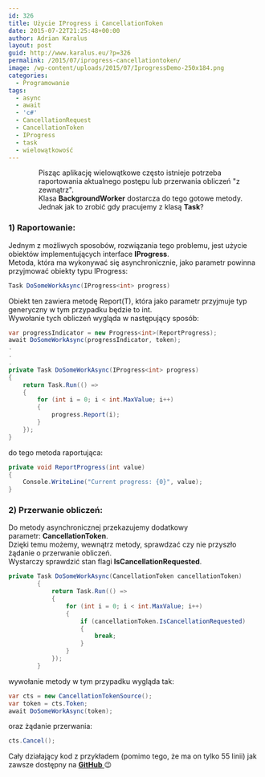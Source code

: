 ```yaml
---
id: 326
title: Użycie IProgress i CancellationToken
date: 2015-07-22T21:25:48+00:00
author: Adrian Karalus
layout: post
guid: http://www.karalus.eu/?p=326
permalink: /2015/07/iprogress-cancellationtoken/
image: /wp-content/uploads/2015/07/IprogressDemo-250x184.png
categories:
  - Programowanie
tags:
  - async
  - await
  - 'c#'
  - CancellationRequest
  - CancellationToken
  - IProgress
  - task
  - wielowątkowość
---
```

<p style="padding-left: 60px;">
  Pisząc aplikację wielowątkowe często istnieje potrzeba raportowania aktualnego postępu lub przerwania obliczeń "z zewnątrz".<br /> Klasa <strong>BackgroundWorker</strong> dostarcza do tego gotowe metody. Jednak jak to zrobić gdy pracujemy z klasą <strong>Task</strong>?
</p>

<!--more-->

### 

 

### 1) Raportowanie:

 

Jednym z możliwych sposobów, rozwiązania tego problemu, jest użycie obiektów implementujących interface **IProgress<T>**.  
Metoda, która ma wykonywać się asynchronicznie, jako parametr powinna przyjmować obiekty typu IProgress<T>:

```csharp
Task DoSomeWorkAsync(IProgress<int> progress)
```

Obiekt ten zawiera metodę Report(T), która jako parametr przyjmuje typ generyczny w tym przypadku będzie to int.  
Wywołanie tych obliczeń wygląda w następujący sposób:

```csharp
var progressIndicator = new Progress<int>(ReportProgress);
await DoSomeWorkAsync(progressIndicator, token);
.
.
.
private Task DoSomeWorkAsync(IProgress<int> progress)
{
    return Task.Run(() =>
    {
        for (int i = 0; i < int.MaxValue; i++)
        {
            progress.Report(i);
        }
    });
}
```

do tego metoda raportująca:

```csharp
private void ReportProgress(int value)
{
    Console.WriteLine("Current progress: {0}", value);
}
```

### 2) Przerwanie obliczeń:

 

Do metody asynchronicznej przekazujemy dodatkowy parametr: **CancellationToken**.  
Dzięki temu możemy, wewnątrz metody, sprawdzać czy nie przyszło żądanie o przerwanie obliczeń.  
Wystarczy sprawdzić stan flagi **IsCancellationRequested**.

```csharp
private Task DoSomeWorkAsync(CancellationToken cancellationToken)
        {
            return Task.Run(() =>
            {
                for (int i = 0; i < int.MaxValue; i++)
                {
                    if (cancellationToken.IsCancellationRequested)
                    {
                        break;
                    }
                }
            });
        }
```

wywołanie metody w tym przypadku wygląda tak:

```csharp
var cts = new CancellationTokenSource();
var token = cts.Token;
await DoSomeWorkAsync(token);
```

oraz żądanie przerwania:

```csharp
cts.Cancel();
```

Cały działający kod z przykładem (pomimo tego, że ma on tylko 55 linii) jak zawsze dostępny na <a href="https://github.com/AdrianRamzes/IPorgressConsoleDemo" target="_blank"><strong>GitHub</strong> </a>😉